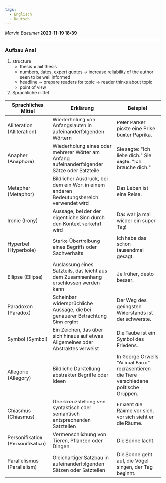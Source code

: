```yaml
---
tags:
  - Englisch
  - Deutsch
---
```

*Marvin Baeumer* **2023-11-19 18:39**

---
### Aufbau Anal
1. structure
	- thesis $\neq$ antithesis
	- numbers, dates, expert quotes $\rightarrow$ increase reliability of the author seen to be well informed
	- headline $\rightarrow$ prepare readers for topic $\rightarrow$ reader thinks about topic
	- point of view
2. Sprachliche mittel

|Sprachliches Mittel|Erklärung|Beispiel|
|---|---|---|
|Alliteration (Alliteration)|Wiederholung von Anfangslauten in aufeinanderfolgenden Wörtern|Peter Parker pickte eine Prise bunter Paprika.|
|Anapher (Anaphora)|Wiederholung eines oder mehrerer Wörter am Anfang aufeinanderfolgender Sätze oder Satzteile|Sie sagte: "Ich liebe dich." Sie sagte: "Ich brauche dich."|
|Metapher (Metaphor)|Bildlicher Ausdruck, bei dem ein Wort in einem anderen Bedeutungsbereich verwendet wird|Das Leben ist eine Reise.|
|Ironie (Irony)|Aussage, bei der der eigentliche Sinn durch den Kontext verkehrt wird|Das war ja mal wieder ein super Tag!|
|Hyperbel (Hyperbole)|Starke Übertreibung eines Begriffs oder Sachverhalts|Ich habe das schon tausendmal gesagt.|
|Ellipse (Ellipse)|Auslassung eines Satzteils, das leicht aus dem Zusammenhang erschlossen werden kann|Je früher, desto besser.|
|Paradoxon (Paradox)|Scheinbar widersprüchliche Aussage, die bei genauerer Betrachtung Sinn ergibt|Der Weg des geringsten Widerstands ist der schwerste.|
|Symbol (Symbol)|Ein Zeichen, das über sich hinaus auf etwas Allgemeines oder Abstraktes verweist|Die Taube ist ein Symbol des Friedens.|
|Allegorie (Allegory)|Bildliche Darstellung abstrakter Begriffe oder Ideen|In George Orwells "Animal Farm" repräsentieren die Tiere verschiedene politische Gruppen.|
|Chiasmus (Chiasmus)|Überkreuzstellung von syntaktisch oder semantisch entsprechenden Satzteilen|Er sieht die Räume vor sich, vor sich sieht er die Räume.|
|Personifikation (Personifikation)|Vermenschlichung von Tieren, Pflanzen oder Dingen|Die Sonne lacht.|
|Parallelismus (Parallelism)|Gleichartiger Satzbau in aufeinanderfolgenden Sätzen oder Satzteilen|Die Sonne geht auf, die Vögel singen, der Tag beginnt.|